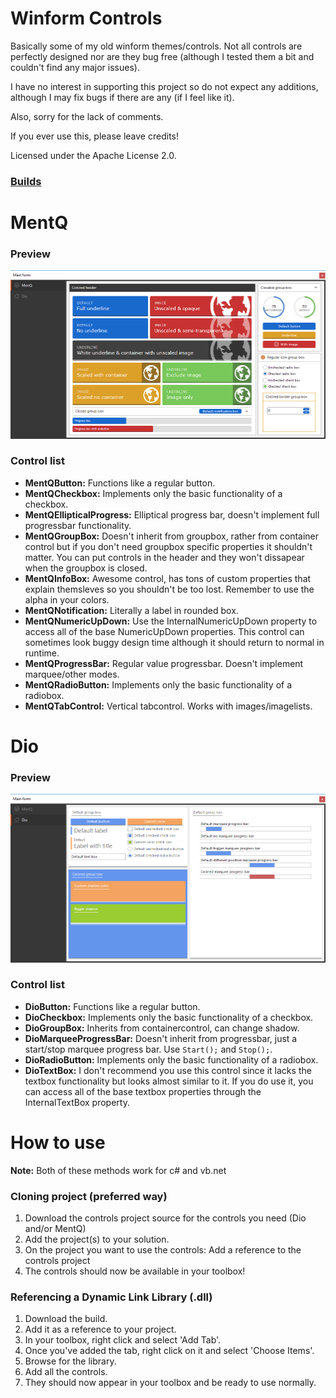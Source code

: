# Winform Controls
Basically some of my old winform themes/controls. Not all controls are perfectly designed nor are they bug free (although I tested them a bit and couldn't find any major issues).

I have no interest in supporting this project so do not expect any additions, although I may fix bugs if there are any (if I feel like it).

Also, sorry for the lack of comments.

If you ever use this, please leave credits!

Licensed under the Apache License 2.0.

### [Builds](builds)

# MentQ
### Preview
![MentQ control preview](preview-mentq.png)

### Control list
* __MentQButton:__ Functions like a regular button.
* __MentQCheckbox:__ Implements only the basic functionality of a checkbox.
* __MentQEllipticalProgress:__ Elliptical progress bar, doesn't implement full progressbar functionality.
* __MentQGroupBox:__ Doesn't inherit from groupbox, rather from container control but if you don't need groupbox specific properties it shouldn't matter. You can put controls in the header and they won't dissapear when the groupbox is closed.
* __MentQInfoBox:__ Awesome control, has tons of custom properties that explain themsleves so you shouldn't be too lost. Remember to use the alpha in your colors.
* __MentQNotification:__ Literally a label in rounded box.
* __MentQNumericUpDown:__ Use the InternalNumericUpDown property to access all of the base NumericUpDown properties. This control can sometimes look buggy design time although it should return to normal in runtime.
* __MentQProgressBar:__ Regular value progressbar. Doesn't implement marquee/other modes.
* __MentQRadioButton:__ Implements only the basic functionality of a radiobox.
* __MentQTabControl:__ Vertical tabcontrol. Works with images/imagelists.

# Dio
### Preview
![Dio control preview](preview-dio.png)

### Control list
* __DioButton:__ Functions like a regular button.
* __DioCheckbox:__ Implements only the basic functionality of a checkbox.
* __DioGroupBox:__ Inherits from containercontrol, can change shadow.
* __DioMarqueeProgressBar:__ Doesn't inherit from progressbar, just a start/stop marquee progress bar. Use `Start();` and `Stop();`.
* __DioRadioButton:__ Implements only the basic functionality of a radiobox.
* __DioTextBox:__ I don't recommend you use this control since it lacks the textbox functionality but looks almost similar to it. If you do use it, you can access all of the base textbox properties through the InternalTextBox property.

# How to use
__Note:__ Both of these methods work for c# and vb.net

### Cloning project (preferred way)
1. Download the controls project source for the controls you need (Dio and/or MentQ)
2. Add the project(s) to your solution.
3. On the project you want to use the controls: Add a reference to the controls project
4. The controls should now be available in your toolbox!

### Referencing a Dynamic Link Library (.dll)
1. Download the build.
2. Add it as a reference to your project.
3. In your toolbox, right click and select 'Add Tab'.
4. Once you've added the tab, right click on it and select 'Choose Items'.
5. Browse for the library.
6. Add all the controls.
7. They should now appear in your toolbox and be ready to use normally.
